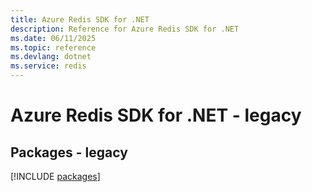 ```yaml
---
title: Azure Redis SDK for .NET
description: Reference for Azure Redis SDK for .NET
ms.date: 06/11/2025
ms.topic: reference
ms.devlang: dotnet
ms.service: redis
---
```

# Azure Redis SDK for .NET - legacy
## Packages - legacy
[!INCLUDE [packages](redis-index.md)]